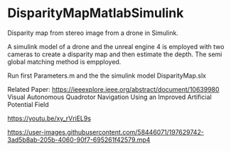 # DisparityMapMatlabSimulink
Disparity map from stereo image from a drone in Simulink.

A simulink model of a drone and the unreal engine 4 is employed with two cameras to create a disparity map and then estimate the depth. The semi global matching method is empployed.

Run first Parameters.m and the the simulink model DisparityMap.slx

Related Paper: https://ieeexplore.ieee.org/abstract/document/10639980 Visual Autonomous Quadrotor Navigation Using an Improved Artificial Potential Field

https://youtu.be/xy_rVriEL9s

https://user-images.githubusercontent.com/58446071/197629742-3ad5b8ab-205b-4060-90f7-695261f42579.mp4

